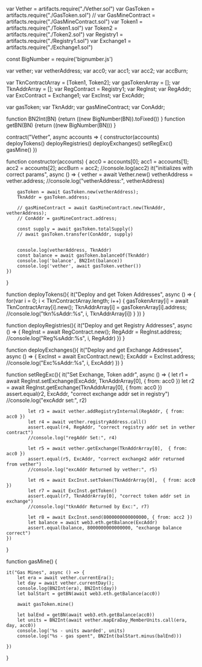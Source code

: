 var Vether = artifacts.require("./Vether.sol")
var GasToken = artifacts.require("./GasToken.sol") 
// var GasMineContract = artifacts.require("./GasMineContract.sol") 
var Token1 = artifacts.require("./Token1.sol") 
var Token2 = artifacts.require("./Token2.sol") 
var Registry1 = artifacts.require("./Registry1.sol")
var Exchange1 = artifacts.require("./Exchange1.sol")

const BigNumber = require('bignumber.js')

var vether; var vetherAddress; 
var acc0; var acc1; var acc2; var accBurn;

var TknContractArray = [Token1, Token2];
var gasTokenArray = []; var TknAddrArray = [];
var RegContract = Registry1; var RegInst; var RegAddr;
var ExcContract = Exchange1; var ExcInst; var ExcAddr;

var gasToken; var TknAddr;
var gasMineContract; var ConAddr;

function BN2Int(BN) {return ((new BigNumber(BN)).toFixed()) }
function getBN(BN) {return ((new BigNumber(BN))) }

contract("Vether", async accounts => {
    constructor(accounts)
    deployTokens()
	deployRegistries()
	deployExchanges()
	setRegExc()
    gasMine()
})


function constructor(accounts) {
	acc0 = accounts[0]; acc1 = accounts[1]; acc2 = accounts[2]; accBurn = acc2;
	//console.log(acc2)
	it("initializes with correct params", async () => {
		vether = await Vether.new()
        vetherAddress = vether.address; //console.log("vetherAddress:", vetherAddress)
        
        gasToken = await GasToken.new(vetherAddress);
		TknAddr = gasToken.address;

        // gasMineContract = await GasMineContract.new(TknAddr, vetherAddress);
		// ConAddr = gasMineContract.address;
		
		const supply = await gasToken.totalSupply()
		// await gasToken.transfer(ConAddr, supply)
		

		console.log(vetherAddress, TknAddr)
		const balance = await gasToken.balanceOf(TknAddr)
		console.log('balance', BN2Int(balance))
		console.log('vether', await gasToken.vether())
	})
}

function deployTokens(){
	it("Deploy and get Token Addresses", async () => {
		for(var i = 0; i < TknContractArray.length; i++) {
			gasTokenArray[i] = await TknContractArray[i].new(); TknAddrArray[i] = gasTokenArray[i].address; //console.log("tkn%sAddr:%s", i, TknAddrArray[i])
		}
	})
}

function deployRegistries(){
	it("Deploy and get Registry Addresses", async () => {
		RegInst = await RegContract.new(); 
		RegAddr = RegInst.address; //console.log("Reg%sAddr:%s", i, RegAddr)
	})
}

function deployExchanges(){
	it("Deploy and get Exchange Addresses", async () => {
		ExcInst = await ExcContract.new(); ExcAddr = ExcInst.address; //console.log("Exc%sAddr:%s", i, ExcAddr)
	})
}

function setRegExc(){
	it("Set Exchange, Token addr", async () => {
			let r1 = await RegInst.setExchange(ExcAddr, TknAddrArray[0],  { from: acc0 })
			let r2 = await RegInst.getExchange(TknAddrArray[0],  { from: acc0 })
			assert.equal(r2, ExcAddr, "correct exchange addr set in registry")
			//console.log("excAddr set:", r2)

			let r3 = await vether.addRegistryInternal(RegAddr, { from: acc0 })
			let r4 = await vether.registryAddress.call()
			assert.equal(r4, RegAddr, "correct registry addr set in vether contract")
			//console.log("regAddr Set:", r4)

			let r5 = await vether.getExchange(TknAddrArray[0],  { from: acc0 })
			assert.equal(r5, ExcAddr, "correct exchange2 addr returned from vether")
			//console.log("excAddr Returned by vether:", r5)

			let r6 = await ExcInst.setToken(TknAddrArray[0],  { from: acc0 })
			let r7 = await ExcInst.getToken()
			assert.equal(r7, TknAddrArray[0], "correct token addr set in exchange")
			//console.log("tknAddr Returned by Exc:", r7)

			let r8 = await ExcInst.send(8000000000000000, { from: acc2 })
			let balance = await web3.eth.getBalance(ExcAddr)
			assert.equal(balance, 8000000000000000, "exchange balance correct")
	})
}

function gasMine() {

	it("Gas Mines", async () => {
        let era = await vether.currentEra();
        let day = await vether.currentDay();
		console.log(BN2Int(era), BN2Int(day))
		let balStart = getBN(await web3.eth.getBalance(acc0))
		
		await gasToken.mine()
		
        let balEnd = getBN(await web3.eth.getBalance(acc0))
        let units = BN2Int(await vether.mapEraDay_MemberUnits.call(era, day, acc0))
        console.log('%s - units awarded', units)
        console.log("%s - gas spent", BN2Int(balStart.minus(balEnd)))

	})
}

